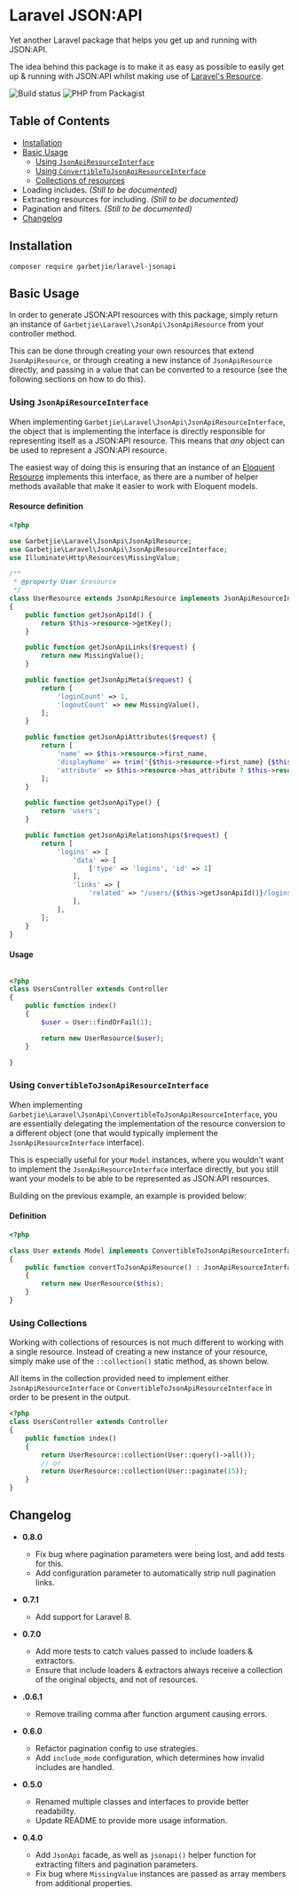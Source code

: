 Laravel JSON:API
================

Yet another Laravel package that helps you get up and running with JSON:API.

The idea behind this package is to make it as easy as possible to easily get up & running with JSON:API whilst making use
of [Laravel's Resource](https://laravel.com/docs/7.x/eloquent-resources).

![Build status](https://api.travis-ci.org/garbetjie/laravel-jsonapi.svg?branch=master) ![PHP from Packagist](https://img.shields.io/packagist/php-v/garbetjie/laravel-jsonapi)

## Table of Contents

* [Installation](#installation)
* [Basic Usage](#basic-usage)
    * [Using `JsonApiResourceInterface`](#using-jsonapiresourceinterface)
    * [Using `ConvertibleToJsonApiResourceInterface`](#using-convertibletojsonapiresourceinterface)
    * [Collections of resources](#using-collections)
* Loading includes. _(Still to be documented)_
* Extracting resources for including. _(Still to be documented)_
* Pagination and filters. _(Still to be documented)_
* [Changelog](#changelog)

## Installation

    composer require garbetjie/laravel-jsonapi

## Basic Usage

In order to generate JSON:API resources with this package, simply return an instance of `Garbetjie\Laravel\JsonApi\JsonApiResource`
from your controller method.

This can be done through creating your own resources that extend `JsonApiResource`, or through creating a new instance
of `JsonApiResource` directly, and passing in a value that can be converted to a resource (see the following sections
on how to do this). 

### Using `JsonApiResourceInterface`

When implementing `Garbetjie\Laravel\JsonApi\JsonApiResourceInterface`, the object that is implementing the interface is
directly responsible for representing itself as a JSON:API resource. This means that _any_ object can be used to represent
a JSON:API resource.

The easiest way of doing this is ensuring that an instance of an [Eloquent Resource](https://laravel.com/docs/7.x/eloquent-resources)
implements this interface, as there are a number of helper methods available that make it easier to work with Eloquent
models.

#### Resource definition

```php
<?php

use Garbetjie\Laravel\JsonApi\JsonApiResource;
use Garbetjie\Laravel\JsonApi\JsonApiResourceInterface;
use Illuminate\Http\Resources\MissingValue;

/**
 * @property User $resource
 */
class UserResource extends JsonApiResource implements JsonApiResourceInterface
{
    public function getJsonApiId() {
        return $this->resource->getKey();
    }

    public function getJsonApiLinks($request) {
        return new MissingValue();
    }

    public function getJsonApiMeta($request) {
        return [
            'loginCount' => 1,
            'logoutCount' => new MissingValue(),
        ];
    }

    public function getJsonApiAttributes($request) {
        return [
            'name' => $this->resource->first_name,
            'displayName' => trim("{$this->resource->first_name} {$this->resource->last_name}"),
            'attribute' => $this->resource->has_attribute ? $this->resource->has_attribute : new MissingValue(),
        ];
    }

    public function getJsonApiType() {
        return 'users';
    }

    public function getJsonApiRelationships($request) {
        return [
            'logins' => [
                'data' => [
                    ['type' => 'logins', 'id' => 1]
                ],
                'links' => [
                    'related' => "/users/{$this->getJsonApiId()}/logins"
                ], 
            ],
        ];
    }
}
```

#### Usage

```php

<?php
class UsersController extends Controller
{
    public function index()
    {
        $user = User::findOrFail(1);

        return new UserResource($user);
    }

}
```

### Using `ConvertibleToJsonApiResourceInterface`

When implementing `Garbetjie\Laravel\JsonApi\ConvertibleToJsonApiResourceInterface`, you are essentially delegating the
implementation of the resource conversion to a different object (one that would typically implement the 
`JsonApiResourceInterface` interface).

This is especially useful for your `Model` instances, where you wouldn't want to implement the `JsonApiResourceInterface`
interface directly, but you still want your models to be able to be represented as JSON:API resources.

Building on the previous example, an example is provided below:

#### Definition

```php
<?php

class User extends Model implements ConvertibleToJsonApiResourceInterface
{
    public function convertToJsonApiResource() : JsonApiResourceInterface
    {
        return new UserResource($this);
    }
}
```


### Using Collections

Working with collections of resources is not much different to working with a single resource. Instead of creating a new
instance of your resource, simply make use of the `::collection()` static method, as shown below.

All items in the collection provided need to implement either `JsonApiResourceInterface` or `ConvertibleToJsonApiResourceInterface`
in order to be present in the output.

```php
<?php
class UsersController extends Controller
{
    public function index()
    {
        return UserResource::collection(User::query()->all());
        // or
        return UserResource::collection(User::paginate(15));
    }
}
```

## Changelog

* **0.8.0**
    * Fix bug where pagination parameters were being lost, and add tests for this.
    * Add configuration parameter to automatically strip null pagination links.

* **0.7.1**
    * Add support for Laravel 8.

* **0.7.0**
    * Add more tests to catch values passed to include loaders & extractors.
    * Ensure that include loaders & extractors always receive a collection of the original objects, and not of resources.

* **.0.6.1**
    * Remove trailing comma after function argument causing errors.

* **0.6.0**
    * Refactor pagination config to use strategies.
    * Add `include_mode` configuration, which determines how invalid includes are handled.

* **0.5.0**
    * Renamed multiple classes and interfaces to provide better readability.
    * Update README to provide more usage information.
    
* **0.4.0**
    * Add `JsonApi` facade, as well as `jsonapi()` helper function for extracting filters and pagination parameters.
    * Fix bug where `MissingValue` instances are passed as array members from additional properties.
